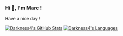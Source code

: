 ### Hi 👋, I'm Marc !

Have a nice day !

[![Darkness4's GitHub Stats](https://github-readme-stats.vercel.app/api?username=Darkness4&show_icons=true&theme=dark)](https://github.com/anuraghazra/github-readme-stats)
[![Darkness4's Languages](https://github-readme-stats.vercel.app/api/top-langs/?username=Darkness4&layout=compact&langs_count=8&show_icons=true&theme=dark)](https://github.com/anuraghazra/github-readme-stats)
